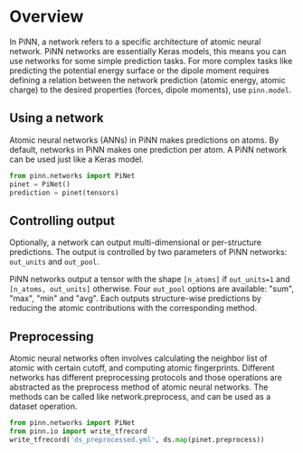 # Overview

In PiNN, a network refers to a specific architecture of atomic neural network.
PiNN networks are essentially Keras models, this means you can use networks for
some simple prediction tasks. For more complex tasks like predicting the
potential energy surface or the dipole moment requires defining a relation
between the network prediction (atomic energy, atomic charge) to the desired
properties (forces, dipole moments), use `pinn.model`.

## Using a network

Atomic neural networks (ANNs) in PiNN makes predictions on atoms. By default,
networks in PiNN makes one prediction per atom. A PiNN network can be used just
like a Keras model.

```Python
from pinn.networks import PiNet
pinet = PiNet()
prediction = pinet(tensors)
```


## Controlling output

Optionally, a network can output multi-dimensional or per-structure predictions.
The output is controlled by two parameters of PiNN networks: `out_units` and
`out_pool`.

PiNN networks output a tensor with the shape `[n_atoms]` if `out_units=1` and
`[n_atoms, out_units]` otherwise. Four `out_pool` options are available: "sum",
"max", "min" and "avg". Each outputs structure-wise predictions by reducing the
atomic contributions with the corresponding method.

## Preprocessing

Atomic neural networks often involves calculating the neighbor list of atomic
with certain cutoff, and computing atomic fingerprints. Different networks has
different preprocessing protocols and those operations are abstracted as the
preprocess method of atomic neural networks. The methods can be called like
network.preprocess, and can be used as a dataset operation.

```Python
from pinn.networks import PiNet
from pinn.io import write_tfrecord
write_tfrecord('ds_preprocessed.yml', ds.map(pinet.preprocess))
```


